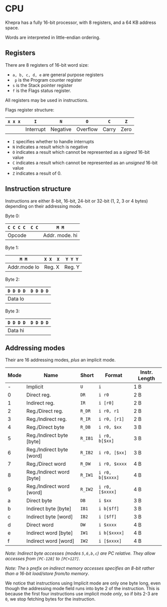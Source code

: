 CPU
===

Khepra has a fully 16-bit processor, with 8 registers, and a 64 KB address space.

Words are interpreted in little-endian ordering.

Registers
---
There are 8 registers of 16-bit word size:

- `a, b, c, d, e` are general purpose registers
- ` p` is the Program counter register
- `s` is the Stack pointer register
- `f` is the Flags status register.

All registers may be used in instructions.

Flags register structure:

| `x x x` | `I` | `N` | `O` | `C` | `Z` |
|---------|-----|-----|-----|-----|-----|
||Interrupt|Negative|Overflow|Carry|Zero|

- `I` specifies whether to handle interrupts
- `N` indicates a result which is negative
- `O` indicates a result which cannot be represented as a *signed* 16-bit value 
- `C` indicates a result which cannot be represented as an *unsigned* 16-bit value
- `Z` indicates a result of 0.

Instruction structure
---
Instructions are either 8-bit, 16-bit, 24-bit or 32-bit (1, 2, 3 or 4 bytes) depending on their addressing mode.

Byte 0:

| `C C C C  C C` | `M M` |
|---|---|
| Opcode | Addr. mode. hi |

Byte 1:

| `M M` | `X X  X` | `Y Y Y` |
|---|---|---|
| Addr.mode lo | Reg. X | Reg. Y |

Byte 2:

| `D D D D  D D D D` |
|---|
| Data lo |

Byte 3:

| `D D D D  D D D D` |
|---|
| Data hi |

Addressing modes
---

Their are 16 addressing modes, *plus* an implicit mode.

| Mode | Name | Short | Format | Instr. Length |
|------|------|-------|--------|---------------|
| - | Implicit | `U` | `i` | 1 B |
| 0 | Direct reg. | `DR` | `i r0` | 2 B |
| 1 | Indirect reg. | `IR` | `i [r0]` | 2 B |
| 2 | Reg./Direct reg. | `R_DR` | `i r0, r1` | 2 B |
| 3 | Reg./Indirect reg. | `R_IR` | `i r0, [r1]` | 2 B |
| 4 | Reg./Direct byte | `R_DB` | `i r0, $xx` | 3 B |
| 5 | Reg./Indirect byte [byte] | `R_IB1` | `i r0, b[$xx]` | 3 B |
| 6 | Reg./Indirect byte [word] | `R_IB2` | `i r0, [$xx]` | 3 B |
| 7 | Reg./Direct word | `R_DW` | `i r0, $xxxx` | 4 B |
| 8 | Reg./Indirect word [byte] | `R_IW1` | `i r0, b[$xxxx]` | 4 B |
| 9 | Reg./Indirect word [word] | `R_IW2` | `i r0, [$xxxx]` | 4 B |
| a | Direct byte | `DB` | `i $xx` | 3 B |
| b | Indirect byte [byte] | `IB1` | `i b[$ff]` | 3 B |
| c | Indirect byte [word] | `IB2` | `i [$ff]` | 3 B |
| d | Direct word | `DW` | `i $xxxx` | 4 B |
| e | Indirect word [byte] | `IW1` | `i b[$xxxx]` | 4 B |
| f | Indirect word [word] | `IW2` | `i [$xxxx]` | 4 B |

*Note: Indirect byte accesses (modes `5,6,b,c`) are PC relative. They allow accesses from `[PC-128]` to `[PC+127]`.*

*Note: The `b` prefix on indirect memory accesses specifies an 8-bit rather than a 16-bit load/store from/to memory*.

We notice that instructions using Implicit mode are only one byte long, even though the addressing mode field runs into byte 2 of the instruction. This is because the first four instructions use implicit mode *only*, so if bits 2-3 are `0`, we stop fetching bytes for the instruction.
